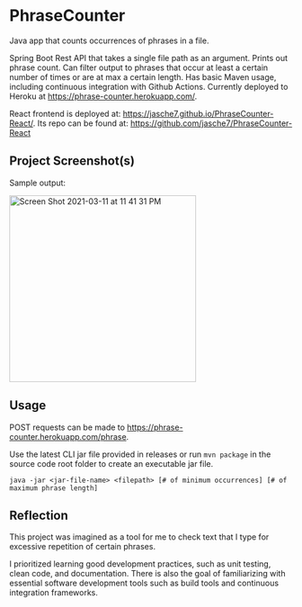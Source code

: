 # PhraseCounter
Java app that counts occurrences of phrases in a file.

Spring Boot Rest API that takes a single file path as an argument. Prints out phrase count.
Can filter output to phrases that occur at least a certain number of times or are at max a certain length.
Has basic Maven usage, including continuous integration with Github Actions.
Currently deployed to Heroku at https://phrase-counter.herokuapp.com/. 

React frontend is deployed at: https://jasche7.github.io/PhraseCounter-React/.
Its repo can be found at: https://github.com/jasche7/PhraseCounter-React


## Project Screenshot(s)
Sample output:

<img width="332" alt="Screen Shot 2021-03-11 at 11 41 31 PM" src="https://user-images.githubusercontent.com/25709225/110908406-9da4f800-82c3-11eb-96de-a81088ff1cc3.png">


## Usage
POST requests can be made to https://phrase-counter.herokuapp.com/phrase.

Use the latest CLI jar file provided in releases or run `mvn package` in the source code root folder to create an executable jar file.

`java -jar <jar-file-name> <filepath> [# of minimum occurrences] [# of maximum phrase length]`


## Reflection
This project was imagined as a tool for me to check text that I type for excessive repetition of certain phrases.

I prioritized learning good development practices, such as unit testing, clean code, and documentation. There is also the 
goal of familiarizing with essential software development tools such as build tools and continuous integration frameworks.
